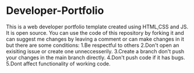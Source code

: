 # Developer-Portfolio
This is a web developer portfolio template created using HTML,CSS and JS. It is open source. You can use the code of this repository by forking it and can suggest me changes by leaving a comment or can make changes in it but there are some conditions:
1.Be respectful to others
2.Don't open an exisiting issue or create one unneccesserily.
3.Create a branch don't push your changes in the main branch directly.
4.Don't push code if it has bugs.
5.Dont affect functionality of working code.
